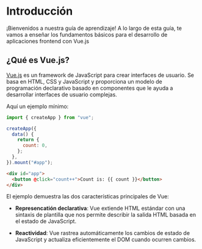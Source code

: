 # Introducción

¡Bienvenidos a nuestra guía de aprendizaje! A lo largo de esta guía, te vamos a enseñar los fundamentos básicos para el desarrollo de aplicaciones frontend con Vue.js

## ¿Qué es Vue.js?

[Vue.js](https://vuejs.org/) es un framework de JavaScript para crear interfaces de usuario. Se basa en HTML, CSS y JavaScript y proporciona un modelo de programación declarativo basado en componentes que le ayuda a desarrollar interfaces de usuario complejas.

Aquí un ejemplo mínimo:

```js
import { createApp } from "vue";

createApp({
  data() {
    return {
      count: 0,
    };
  },
}).mount("#app");
```

```html
<div id="app">
  <button @click="count++">Count is: {{ count }}</button>
</div>
```
El ejemplo demuestra las dos características principales de Vue:

- **Represencatión declarativa**: Vue extiende HTML estándar con una sintaxis de plantilla que nos permite describir la salida HTML basada en el estado de JavaScript.

- **Reactividad**: Vue rastrea automáticamente los cambios de estado de JavaScript y actualiza eficientemente el DOM cuando ocurren cambios.

